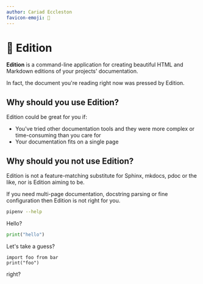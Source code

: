 ```yaml
---
author: Cariad Eccleston
favicon-emoji: 📰
---
```


# 📰 Edition

**Edition** is a command-line application for creating beautiful HTML and Markdown editions of your projects' documentation.

In fact, the document you're reading right now was pressed by Edition.

<edition value="toc" />

## Why should you use Edition?

Edition could be great for you if:

- You've tried other documentation tools and they were more complex or time-consuming than you care for
- Your documentation fits on a single page

## Why should you not use Edition?

Edition is not a feature-matching substitute for Sphinx, mkdocs, pdoc or the like, nor is Edition aiming to be.

If you need multi-page documentation, docstring parsing or fine configuration then Edition is not right for you.

```bash
pipenv --help
```

<!--edition-exec-->

Hello?

```python
print("hello")
```

<!--edition-exec-->

Let's take a guess?

    import foo from bar
    print("foo")

right?
